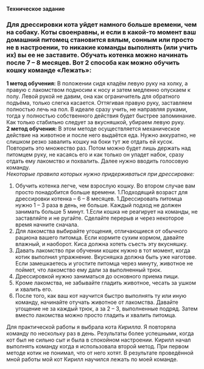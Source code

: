 **Техническое задание**
### Для дрессировки кота уйдет намного больше времени, чем на собаку. Коты своенравны, и если в какой-то момент ваш домашний питомец становится вялым, сонным или просто не в настроении, то никакие команды выполнять (или учить их) вы ее не заставите. Обучать котенка можно начинать после 7 – 8 месяцев. Вот 2 способа как можно обучить кошку команде «Лежать»:
**1 метод обучения:** В положении сидя кладём левую руку на холку, а правую с лакомством подносим к носу и затем медленно опускаем к полу. Левой рукой не давим, она как ограничитель для обратного подъёма, только слегка касается. Оттягивая правую руку, заставляем полностью лечь на пол. В идеале сразу учить, не направляя руками, тогда у полностью собственного действия будет быстрее запоминание. Как только стабильно следует за вкусняшкой, убираем левую руку. <br />
**2 метод обучения:** В этом методе осуществляется механическое действие на животное и после него выдаётся еда. Нужно аккуратно, не слишком резко завалить кошку на боки тут же отдать ей кусок. Повторить это множество раз. Потом можно будет лишь держать над питомцем руку, не касаясь его и как только он упадет набок, сразу отдать ему лакомство и похвалить. Далее нужно вводить голосовую команду. <br />
_Некоторые правила которых нужно придерживаться при дрессировке:_
1.	Обучить котенка легче, чем взрослую кошку. Во втором случае вам просто понадобится больше времени.
1.Подходящий возраст для дрессировки котенка – 6 – 8 месяцев.
1.Дрессировать питомца нужно 1 – 3 раза в день, не больше. Каждый подход не должен занимать больше 5 минут.
1.Если кошка не реагирует на команды, не заставляйте и не ругайте. Сделайте перерыв и через некоторое время начните сначала.
1.	Для лакомства выбирайте угощения, отличающиеся от обычного рациона вашего питомца. Если кормите сухим кормом, давайте влажный, и наоборот. Киса должна хотеть съесть эту вкусняшку.
1.	Давать лакомство при обучении кошек нужно в тот момент, когда котик выполнил упражнение. Вкусняшка должна быть уже наготове. Если замешкаетесь и угостите питомца через минуту, животное не поймет, что лакомство ему дали за выполненный трюк.
1.	Дрессировкой нужно заниматься до основного приема пищи.
1.	Кроме лакомства, не забывайте гладить животное, чесать за ушком и хвалить его.
1.	После того, как ваш кот научится быстро выполнять ту или иную команду, начинайте отучать животное от лакомства. Давайте угощение не за каждый трюк, а за 2 – 3, выполненные подряд. Затем вместо лакомства можно просто гладить и хвалить питомца.

Для практической работы я выбрала кота *Кирилла*.
Я повторяла команду по нескольку раз в день. Результаты более успешными, когда кот был не сильно сыт и была в спокойном настроении. Кирилл начал выполнять команду когда я использовала второй метод. При первом методе котик не понимал, что от него хотят. В результате проведённой мной работы мой кот Кирилл научился лежать по моей команде.

